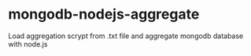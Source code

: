 # mongodb-nodejs-aggregate
Load aggregation scrypt from .txt file and aggregate mongodb database with node.js 
